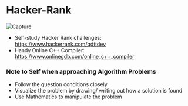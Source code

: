 # Hacker-Rank

![Capture](https://user-images.githubusercontent.com/56989578/87283820-90243d80-c4aa-11ea-9c34-622f65da26d8.JPG)

* Self-study Hacker Rank challenges: https://www.hackerrank.com/qdttdev
* Handy Online C++ Compiler: https://www.onlinegdb.com/online_c++_compiler

### Note to Self when approaching Algorithm Problems
* Follow the question conditions closely 
* Visualize the problem by drawing/ writing out how a solution is found 
* Use Mathematics to manipulate the problem
